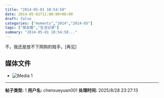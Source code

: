 ```yaml
---
title: "2014-05-01 10:54:58"
date: 2014-05-01T11:00:00+08:00
draft: false
categories: ["moments","2014","2014-05"]
tags: ["朋友圈","生活记录"]
summary: "2014-05-01 10:54:58..."
---
```


不，我还是放不下网购的贱手。[再见]

## 媒体文件

- ![Media 1](/Moments/photos/2014-05-01/201405011054580.jpg)

---

**帖子类型:** 1
**用户名:** chenxueyuan001
**处理时间:** 2025/8/28 23:27:13